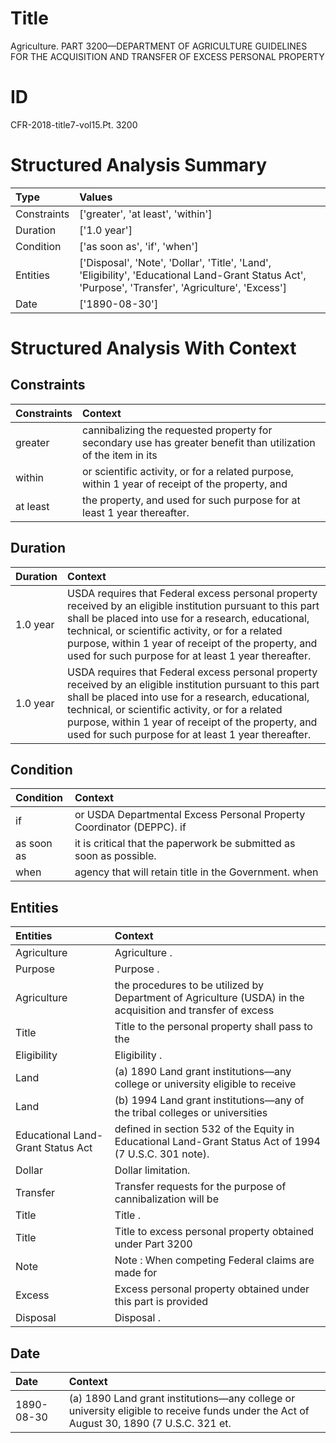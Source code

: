 # Title

 Agriculture. PART 3200—DEPARTMENT OF AGRICULTURE GUIDELINES FOR THE ACQUISITION AND TRANSFER OF EXCESS PERSONAL PROPERTY


# ID

 CFR-2018-title7-vol15.Pt. 3200


# Structured Analysis Summary

| Type        | Values                                                                                                                                              |
|:------------|:----------------------------------------------------------------------------------------------------------------------------------------------------|
| Constraints | ['greater', 'at least', 'within']                                                                                                                   |
| Duration    | ['1.0 year']                                                                                                                                        |
| Condition   | ['as soon as', 'if', 'when']                                                                                                                        |
| Entities    | ['Disposal', 'Note', 'Dollar', 'Title', 'Land', 'Eligibility', 'Educational Land-Grant Status Act', 'Purpose', 'Transfer', 'Agriculture', 'Excess'] |
| Date        | ['1890-08-30']                                                                                                                                      |


# Structured Analysis With Context

 


## Constraints

| Constraints   | Context                                                                                                        |
|:--------------|:---------------------------------------------------------------------------------------------------------------|
| greater       | cannibalizing the requested property for secondary use has greater benefit than utilization of the item in its |
| within        | or scientific activity, or for a related purpose, within 1 year of receipt of the property, and                |
| at least      | the property, and used for such purpose for at least  1 year thereafter.                                       |


## Duration

| Duration   | Context                                                                                                                                                                                                                                                                                                                              |
|:-----------|:-------------------------------------------------------------------------------------------------------------------------------------------------------------------------------------------------------------------------------------------------------------------------------------------------------------------------------------|
| 1.0 year   | USDA requires that Federal excess personal property received by an eligible institution pursuant to this part shall be placed into use for a research, educational, technical, or scientific activity, or for a related purpose, within 1 year of receipt of the property, and used for such purpose for at least 1 year thereafter. |
| 1.0 year   | USDA requires that Federal excess personal property received by an eligible institution pursuant to this part shall be placed into use for a research, educational, technical, or scientific activity, or for a related purpose, within 1 year of receipt of the property, and used for such purpose for at least 1 year thereafter. |


## Condition

| Condition   | Context                                                               |
|:------------|:----------------------------------------------------------------------|
| if          | or USDA Departmental Excess Personal Property Coordinator (DEPPC). if |
| as soon as  | it is critical that the paperwork be submitted as soon as  possible.  |
| when        | agency that will retain title in the Government. when                 |


## Entities

| Entities                          | Context                                                                                                     |
|:----------------------------------|:------------------------------------------------------------------------------------------------------------|
| Agriculture                       | Agriculture .                                                                                               |
| Purpose                           | Purpose .                                                                                                   |
| Agriculture                       | the procedures to be utilized by Department of Agriculture (USDA) in the acquisition and transfer of excess |
| Title                             | Title to the personal property shall pass to the                                                            |
| Eligibility                       | Eligibility .                                                                                               |
| Land                              | (a) 1890  Land grant institutions&#8212;any college or university eligible to receive                       |
| Land                              | (b) 1994  Land grant institutions&#8212;any of the tribal colleges or universities                          |
| Educational Land-Grant Status Act | defined in section 532 of the Equity in Educational Land-Grant Status Act  of 1994 (7 U.S.C. 301 note).     |
| Dollar                            | Dollar  limitation.                                                                                         |
| Transfer                          | Transfer requests for the purpose of cannibalization will be                                                |
| Title                             | Title .                                                                                                     |
| Title                             | Title to excess personal property obtained under Part 3200                                                  |
| Note                              | Note : When competing Federal claims are made for                                                           |
| Excess                            | Excess personal property obtained under this part is provided                                               |
| Disposal                          | Disposal .                                                                                                  |


## Date

| Date       | Context                                                                                                                                       |
|:-----------|:----------------------------------------------------------------------------------------------------------------------------------------------|
| 1890-08-30 | (a) 1890 Land grant institutions&#8212;any college or university eligible to receive funds under the Act of August 30, 1890 (7 U.S.C. 321 et. |


